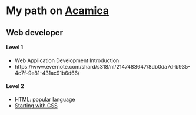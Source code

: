 <h1>My path on <a href="https://www.acamica.com/">Acamica</a></a>

<h2>Web developer</h2>

<h4>Level 1</h4>
<ul>
  <li>Web Application Development Introduction</li>
  <li>https://www.evernote.com/shard/s318/nl/2147483647/8db0da7d-b935-4c7f-9e81-431ac91b6d66/</li>
</ul>


<h4>Level 2</h4>
	<ul>
		<li>HTML: popular language</li>
		<li><a href="https://www.evernote.com/shard/s318/nl/2147483647/8db0da7d-b935-4c7f-9e81-431ac91b6d66/">Starting with CSS</a></li>
	</ul>

